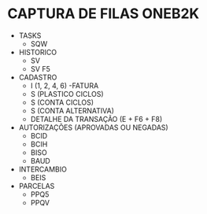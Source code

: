 # CAPTURA DE FILAS ONEB2K

- TASKS
    - SQW
- HISTORICO
    - SV
    - SV F5
- CADASTRO
    - I (1, 2, 4, 6)
-FATURA
    - S (PLASTICO CICLOS)
    - S (CONTA CICLOS)
    - S (CONTA ALTERNATIVA)
    - DETALHE DA TRANSAÇÃO (E + F6 + F8)
- AUTORIZAÇÕES (APROVADAS OU NEGADAS) 
    - BCID
    - BCIH
    - BISO
    - BAUD
- INTERCAMBIO
    - BEIS
- PARCELAS
    - PPQ5
    - PPQV
